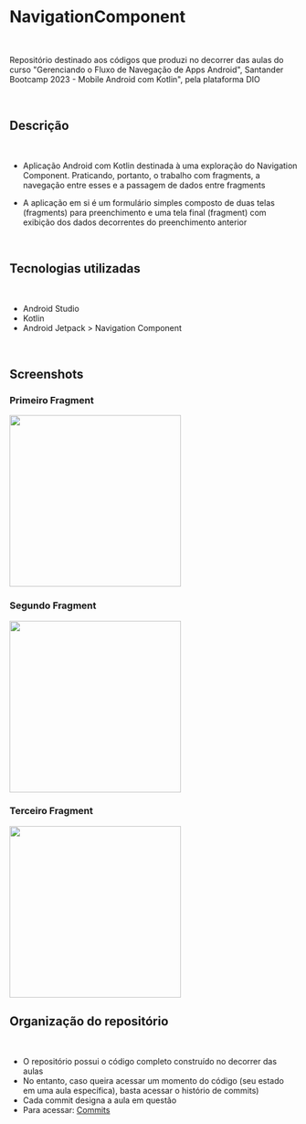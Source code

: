 # NavigationComponent

<br>

Repositório destinado aos códigos que produzi no decorrer das aulas do curso "Gerenciando o Fluxo de Navegação de Apps Android", Santander Bootcamp 2023 - Mobile Android com Kotlin", pela plataforma DIO

<br>

## Descrição

<br>

* Aplicação Android com Kotlin destinada à uma exploração do Navigation Component. Praticando, portanto, o trabalho com fragments, a navegação entre esses e a passagem de dados entre fragments
- A aplicação em si é um formulário simples composto de duas telas (fragments) para preenchimento e uma tela final (fragment) com exibição dos dados decorrentes do preenchimento anterior

<br>

## Tecnologias utilizadas

<br>

* Android Studio
* Kotlin
* Android Jetpack > Navigation Component

<br>

## Screenshots

### Primeiro Fragment

<img src="https://github.com/jessicaraissapessoa/NavigationComponent/assets/103599234/186213f5-95e7-4897-8e92-922194366a30" width="300">

<br>

### Segundo Fragment

<img src="https://github.com/jessicaraissapessoa/NavigationComponent/assets/103599234/cc24e652-6314-405f-9c49-a076c1f31ee3" width="300">

<br>

### Terceiro Fragment

<img src="https://github.com/jessicaraissapessoa/NavigationComponent/assets/103599234/fe017854-7d59-465d-851a-e020f53fd2bb" width="300">

<br>

## Organização do repositório

<br>

* O repositório possui o código completo construído no decorrer das aulas
* No entanto, caso queira acessar um momento do código (seu estado em uma aula específica), basta acessar o histório de commits)
* Cada commit designa a aula em questão
* Para acessar: [Commits](https://github.com/jessicaraissapessoa/NavigationComponent/activity?ref=main)
